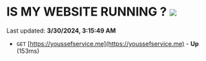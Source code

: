 # IS MY WEBSITE RUNNING ? [![](https://img.shields.io/static/v1?label=Sponsor&message=%E2%9D%A4&logo=GitHub&color=%23fe8e86)](https://github.com/sponsors/<username>)

Last updated: **3/30/2024, 3:15:49 AM**

- `GET` [https://youssefservice.me](https://youssefservice.me) - **Up** (153ms)
